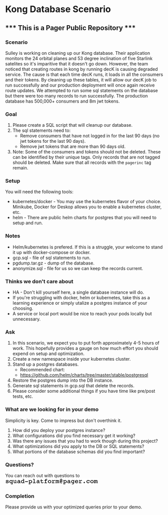 # Kong Database Scenario
## \*\*\* This is a Pager Public Repository \*\*\*

### Scenario
Sulley is working on cleaning up our Kong database. Their application monitors the 24 orbital planes and 53 degree inclination of five Starlink satelites so it's imparitive that it doesn't go down. However, the team noticed that creating routes in kong by running decK is causing degraded service. The cause is that each time decK runs, it loads in all the consumers and their tokens. By cleaning up these tables, it will allow our decK job to run successfully and our production deployment will once again receive route updates. We attempted to run some sql statements on the database but there were too many records to run successfully. The production database has 500,000+ consumers and 8m jwt tokens.

### Goal
1. Please create a SQL script that will cleanup our database.
1. The sql statements need to:
   - Remove consumers that have not logged in for the last 90 days (no jwt tokens for the last 90 days).
   - Remove jwt tokens that are more than 90 days old.
1. Note: Some of the consumers and tokens should not be deleted. These can be identified by their unique tags. Only records that are not tagged should be deleted. Make sure that all records with the `pagerinc` tag remain.

### Setup
You will need the following tools:
- kubernetes/docker - You may use the kubernetes flavor of your choice. Minikube, Docker for Deskop allows you to enable a kubernetes cluster, etc.
- helm - There are public helm charts for postgres that you will need to setup and run.

### Notes
- Helm/kubernetes is prefered. If this is a struggle, your welcome to stand it up with docker-compose or docker.
- gcp.sql - file of sql statements to run.
- pgdump.tar.gz - dump of the database.
- anonymize.sql - file for us so we can keep the records current.


### Thinks we don't care about
- HA  - Don't kill yourself here, a single database instance will do.
- If you're struggling with docker, helm or kubernetes, take this as a learning experience or simply utalize a postgres instance of your choosing.
- A service or local port would be nice to reach your pods locally but unnecessary.

### Ask
1. In this scenario, we expect you to put forth approximately 4-5 hours of work. This hopefully provides a gauge on how much effort you should expend on setup and optimization.
1. Create a new namespace inside your kubernetes cluster.
1. Stand up a postgres databases.
    - Recommended chart:
    - https://github.com/helm/charts/tree/master/stable/postgresql
1. Restore the postgres dump into the DB instance.
1. Generate sql statements in gcp.sql that delete the records.
1. Please consider some additional things if you have time like pre/post tests, etc.


### What are we looking for in your demo
Simplicity is key. Come to impress but don't overthink it.
1. How did you deploy your postgres instance?
1. What configurations did you find necessary get it working?
1. Was there any issues that you had to work though during this project?
1. What optimizations did you apply to the DB or SQL statements?
1. What portions of the database schemas did you find important?

### Questions?
You can reach out with questions to ![email address image](https://github.com/pagerinc/platform-homework/raw/master/email-address-image.gif)

### Completion
Please provide us with your optimized queries prior to your demo.
